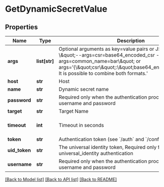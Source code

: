 # GetDynamicSecretValue

## Properties
Name | Type | Description | Notes
------------ | ------------- | ------------- | -------------
**args** | **list[str]** | Optional arguments as key&#x3D;value pairs or JSON strings, e.g - \\\&quot;--args&#x3D;csr&#x3D;base64_encoded_csr --args&#x3D;common_name&#x3D;bar\\\&quot; or args&#x3D;&#39;{\\\&quot;csr\\\&quot;:\\\&quot;base64_encoded_csr\\\&quot;}. It is possible to combine both formats.&#39; | [optional] 
**host** | **str** | Host | [optional] 
**name** | **str** | Dynamic secret name | 
**password** | **str** | Required only when the authentication process requires a username and password | [optional] 
**target** | **str** | Target Name | [optional] 
**timeout** | **int** | Timeout in seconds | [optional] [default to 15]
**token** | **str** | Authentication token (see &#x60;/auth&#x60; and &#x60;/configure&#x60;) | [optional] 
**uid_token** | **str** | The universal identity token, Required only for universal_identity authentication | [optional] 
**username** | **str** | Required only when the authentication process requires a username and password | [optional] 

[[Back to Model list]](../README.md#documentation-for-models) [[Back to API list]](../README.md#documentation-for-api-endpoints) [[Back to README]](../README.md)


